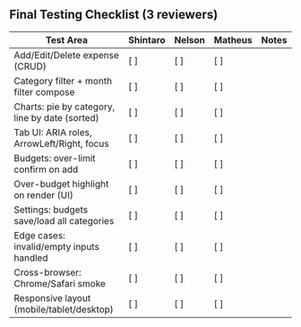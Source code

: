 ## Final Testing Checklist (3 reviewers)

| Test Area | Shintaro | Nelson | Matheus | Notes |
|---|---|---|---|---|
| Add/Edit/Delete expense (CRUD) | [ ] | [ ] | [ ] | |
| Category filter + month filter compose | [ ] | [ ] | [ ] | |
| Charts: pie by category, line by date (sorted) | [ ] | [ ] | [ ] | |
| Tab UI: ARIA roles, ArrowLeft/Right, focus | [ ] | [ ] | [ ] | |
| Budgets: over-limit confirm on add | [ ] | [ ] | [ ] | |
| Over-budget highlight on render (UI) | [ ] | [ ] | [ ] | |
| Settings: budgets save/load all categories | [ ] | [ ] | [ ] | |
| Edge cases: invalid/empty inputs handled | [ ] | [ ] | [ ] | |
| Cross-browser: Chrome/Safari smoke | [ ] | [ ] | [ ] | |
| Responsive layout (mobile/tablet/desktop) | [ ] | [ ] | [ ] | |
